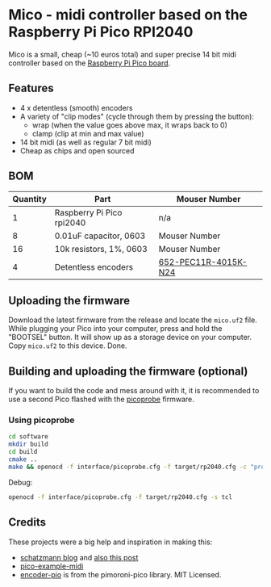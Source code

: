 # Mico - midi controller based on the Raspberry Pi Pico RPI2040

Mico is a small, cheap (~10 euros total) and super precise 14 bit midi controller based on the [Raspberry Pi Pico board](https://www.raspberrypi.com/products/raspberry-pi-pico/).

## Features
- 4 x detentless (smooth) encoders 
- A variety of "clip modes" (cycle through them by pressing the button):
 	- wrap (when the value goes above max, it wraps back to 0) 
 	- clamp (clip at min and max value)
- 14 bit midi (as well as regular 7 bit midi)
- Cheap as chips and open sourced

## BOM

| Quantity | Part | Mouser Number |
|---|---|---|
| 1 | Raspberry Pi Pico rpi2040 | n/a |
| 8 | 0.01uF capacitor, 0603 | Mouser Number |
| 16 | 10k resistors, 1%, 0603 | Mouser Number |
| 4 | Detentless encoders | [652-PEC11R-4015K-N24](https://no.mouser.com/ProductDetail/652-PEC11R-4015K-N24) |


## Uploading the firmware

Download the latest firmware from the release and locate the `mico.uf2` file. While plugging your Pico into your computer, press and hold the "BOOTSEL" button. It will show up as a storage device on your computer. Copy `mico.uf2` to this device. Done.


## Building and uploading the firmware (optional)

If you want to build the code and mess around with it, it is recommended to use a second Pico flashed with the [picoprobe](https://github.com/raspberrypi/picoprobe) firmware.

### Using picoprobe

```bash
cd software
mkdir build
cd build 
cmake ..
make && openocd -f interface/picoprobe.cfg -f target/rp2040.cfg -c "program mico.elf verify reset exit"
```
Debug:
```bash
openocd -f interface/picoprobe.cfg -f target/rp2040.cfg -s tcl
```

## Credits

These projects were a big help and inspiration in making this:
- [schatzmann blog](https://www.pschatzmann.ch/home/2021/02/15/usb-midi-on-the-arduino-pico/) and [also this post](https://www.pschatzmann.ch/home/2021/02/19/tinyusb-a-simple-tutorial/)
- [pico-example-midi](https://github.com/infovore/pico-example-midi)
- [encoder-pio](https://github.com/pimoroni/pimoroni-pico) is from the pimoroni-pico library. MIT Licensed.

